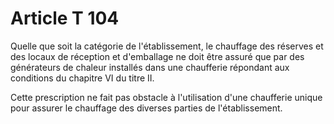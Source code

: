 # Article T 104

Quelle que soit la catégorie de l'établissement, le chauffage des réserves et des locaux de réception et d'emballage ne doit être assuré que par des générateurs de chaleur installés dans une chaufferie répondant aux conditions du chapitre VI du titre II.

Cette prescription ne fait pas obstacle à l'utilisation d'une chaufferie unique pour assurer le chauffage des diverses parties de l'établissement.

